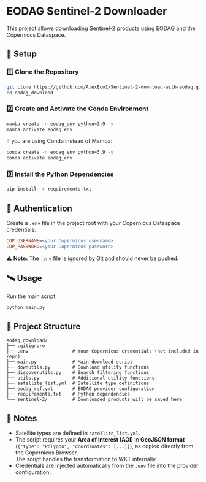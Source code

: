 
# EODAG Sentinel-2 Downloader

This project allows downloading Sentinel-2 products using EODAG and the Copernicus Dataspace.

## 🚀 Setup

### 1️⃣ Clone the Repository

```bash
git clone https://github.com/AlexEco1/Sentinel-2-download-with-eodag.git
cd eodag_download
```

### 2️⃣ Create and Activate the Conda Environment

```bash
mamba create -n eodag_env python=3.9 -y
mamba activate eodag_env
```

If you are using Conda instead of Mamba:

```bash
conda create -n eodag_env python=3.9 -y
conda activate eodag_env
```

### 3️⃣ Install the Python Dependencies

```bash
pip install -r requirements.txt
```

## 🔑 Authentication

Create a `.env` file in the project root with your Copernicus Dataspace credentials:

```ini
COP_USERNAME=<your Copernicus username>
COP_PASSWORD=<your Copernicus password>
```

⚠️ **Note:** The `.env` file is ignored by Git and should never be pushed.

## 🛰️ Usage

Run the main script:

```bash
python main.py
```

## 📁 Project Structure

```
eodag_download/
├── .gitignore
├── .env                # Your Copernicus credentials (not included in repo)
├── main.py             # Main download script
├── downutils.py        # Download utility functions
├── discoverutils.py    # Search filtering functions
├── utils.py            # Additional utility functions
├── satellite_list.yml  # Satellite type definitions
├── eodag_ref.yml       # EODAG provider configuration
├── requirements.txt    # Python dependencies
└── sentinel-2/         # Downloaded products will be saved here
```

## 📌 Notes

- Satellite types are defined in `satellite_list.yml`.
- The script requires your **Area of Interest (AOI)** in **GeoJSON format** (`{"type": "Polygon", "coordinates": [...]}`), as copied directly from the Copernicus Browser.  
  The script handles the transformation to WKT internally.
- Credentials are injected automatically from the `.env` file into the provider configuration.
